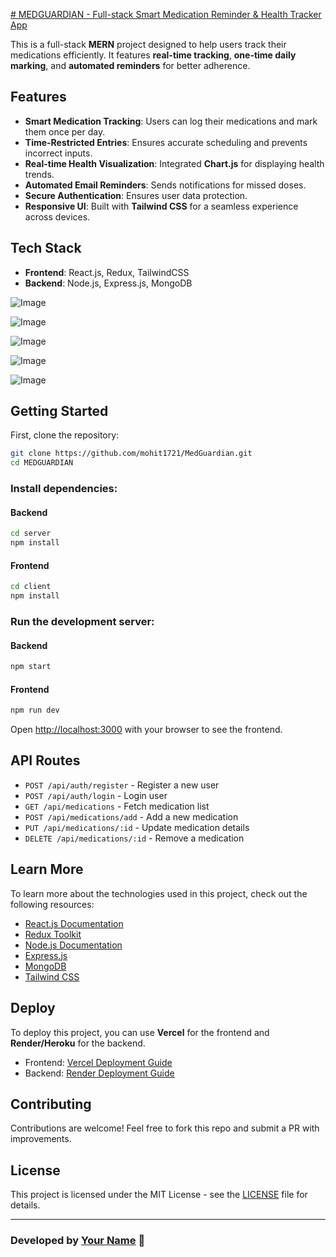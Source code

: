 [# MEDGUARDIAN - Full-stack Smart Medication Reminder & Health Tracker App]([url](https://medguardian.vercel.app/))

This is a full-stack **MERN** project designed to help users track their medications efficiently. It features **real-time tracking**, **one-time daily marking**, and **automated reminders** for better adherence.

## Features

- **Smart Medication Tracking**: Users can log their medications and mark them once per day.
- **Time-Restricted Entries**: Ensures accurate scheduling and prevents incorrect inputs.
- **Real-time Health Visualization**: Integrated **Chart.js** for displaying health trends.
- **Automated Email Reminders**: Sends notifications for missed doses.
- **Secure Authentication**: Ensures user data protection.
- **Responsive UI**: Built with **Tailwind CSS** for a seamless experience across devices.

## Tech Stack

- **Frontend**: React.js, Redux, TailwindCSS
- **Backend**: Node.js, Express.js, MongoDB


![Image](https://github.com/user-attachments/assets/6066f031-a0d6-4d7e-9d26-9ec7406d2f74)

![Image](https://github.com/user-attachments/assets/f864fcae-e487-479e-8369-fb3ef93368f4)

![Image](https://github.com/user-attachments/assets/d990ad93-3d8b-41f9-a946-353c1c4ae491)

![Image](https://github.com/user-attachments/assets/ecf3611b-38f9-420b-8f9c-e45caa2df0d4)

![Image](https://github.com/user-attachments/assets/3364dce7-b01a-42b1-a78a-b445d6f64a88)

## Getting Started

First, clone the repository:

```bash
git clone https://github.com/mohit1721/MedGuardian.git
cd MEDGUARDIAN
```

### Install dependencies:

#### Backend
```bash
cd server
npm install
```
#### Frontend
```bash
cd client
npm install
```

### Run the development server:

#### Backend
```bash
npm start
```
#### Frontend
```bash
npm run dev
```

Open [http://localhost:3000](http://localhost:3000) with your browser to see the frontend.

## API Routes

- `POST /api/auth/register` - Register a new user
- `POST /api/auth/login` - Login user
- `GET /api/medications` - Fetch medication list
- `POST /api/medications/add` - Add a new medication
- `PUT /api/medications/:id` - Update medication details
- `DELETE /api/medications/:id` - Remove a medication

## Learn More

To learn more about the technologies used in this project, check out the following resources:

- [React.js Documentation](https://reactjs.org/docs/getting-started.html)
- [Redux Toolkit](https://redux-toolkit.js.org/introduction/getting-started)
- [Node.js Documentation](https://nodejs.org/en/docs/)
- [Express.js](https://expressjs.com/)
- [MongoDB](https://www.mongodb.com/docs/)
- [Tailwind CSS](https://tailwindcss.com/docs/installation)

## Deploy

To deploy this project, you can use **Vercel** for the frontend and **Render/Heroku** for the backend.

- Frontend: [Vercel Deployment Guide](https://vercel.com/docs)
- Backend: [Render Deployment Guide](https://render.com/docs)

## Contributing

Contributions are welcome! Feel free to fork this repo and submit a PR with improvements.

## License

This project is licensed under the MIT License - see the [LICENSE](LICENSE) file for details.

---

### Developed by [Your Name](https://github.com/mohit1721) 🚀
